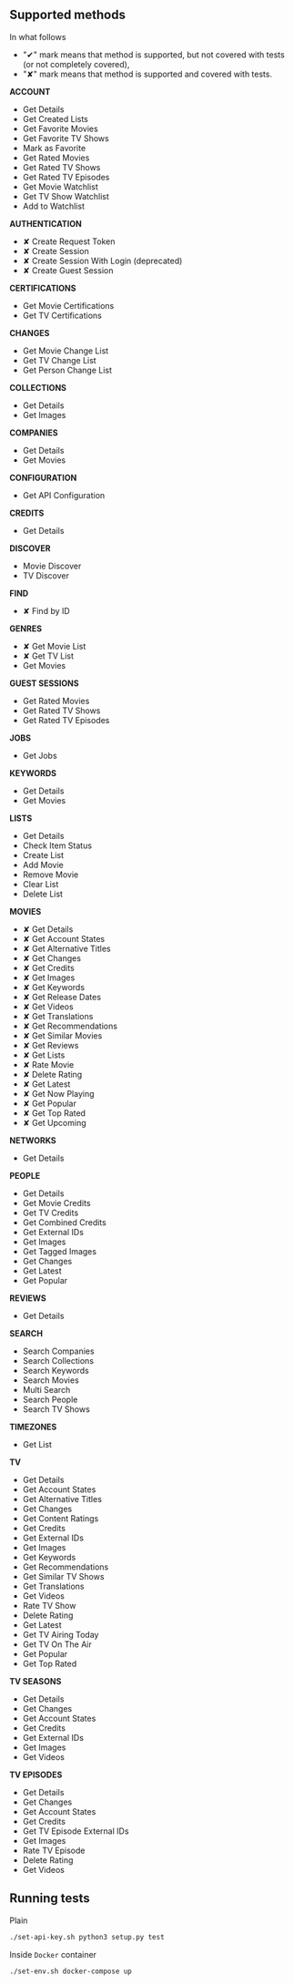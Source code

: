 ## Supported methods
In what follows
- "✔" mark means that method is supported, 
but not covered with tests 
(or not completely covered),
- "✘" mark means that method is supported 
and covered with tests.


**ACCOUNT**
-  Get Details
-  Get Created Lists
-  Get Favorite Movies
-  Get Favorite TV Shows
-  Mark as Favorite
-  Get Rated Movies
-  Get Rated TV Shows
-  Get Rated TV Episodes
-  Get Movie Watchlist
-  Get TV Show Watchlist
-  Add to Watchlist

**AUTHENTICATION**
-  ✘ Create Request Token
-  ✘ Create Session
-  ✘ Create Session With Login (deprecated)
-  ✘ Create Guest Session

**CERTIFICATIONS**
-  Get Movie Certifications
-  Get TV Certifications

**CHANGES**
-  Get Movie Change List
-  Get TV Change List
-  Get Person Change List

**COLLECTIONS**
-  Get Details
-  Get Images

**COMPANIES**
-  Get Details
-  Get Movies

**CONFIGURATION**
-  Get API Configuration

**CREDITS**
-  Get Details

**DISCOVER**
-  Movie Discover
-  TV Discover

**FIND**
-  ✘ Find by ID

**GENRES**
-  ✘ Get Movie List
-  ✘ Get TV List
-  Get Movies

**GUEST SESSIONS**
-  Get Rated Movies
-  Get Rated TV Shows
-  Get Rated TV Episodes

**JOBS**
-  Get Jobs

**KEYWORDS**
-  Get Details
-  Get Movies

**LISTS**
-  Get Details
-  Check Item Status
-  Create List
-  Add Movie
-  Remove Movie
-  Clear List
-  Delete List

**MOVIES**
-  ✘ Get Details
-  ✘ Get Account States
-  ✘ Get Alternative Titles
-  ✘ Get Changes
-  ✘ Get Credits
-  ✘ Get Images
-  ✘ Get Keywords
-  ✘ Get Release Dates
-  ✘ Get Videos
-  ✘ Get Translations
-  ✘ Get Recommendations
-  ✘ Get Similar Movies
-  ✘ Get Reviews
-  ✘ Get Lists
-  ✘ Rate Movie
-  ✘ Delete Rating
-  ✘ Get Latest
-  ✘ Get Now Playing
-  ✘ Get Popular
-  ✘ Get Top Rated
-  ✘ Get Upcoming

**NETWORKS**
-  Get Details

**PEOPLE**
-  Get Details
-  Get Movie Credits
-  Get TV Credits
-  Get Combined Credits
-  Get External IDs
-  Get Images
-  Get Tagged Images
-  Get Changes
-  Get Latest
-  Get Popular

**REVIEWS**
-  Get Details

**SEARCH**
-  Search Companies
-  Search Collections
-  Search Keywords
-  Search Movies
-  Multi Search
-  Search People
-  Search TV Shows

**TIMEZONES**
-  Get List

**TV**
-  Get Details
-  Get Account States
-  Get Alternative Titles
-  Get Changes
-  Get Content Ratings
-  Get Credits
-  Get External IDs
-  Get Images
-  Get Keywords
-  Get Recommendations
-  Get Similar TV Shows
-  Get Translations
-  Get Videos
-  Rate TV Show
-  Delete Rating
-  Get Latest
-  Get TV Airing Today
-  Get TV On The Air
-  Get Popular
-  Get Top Rated

**TV SEASONS**
-  Get Details
-  Get Changes
-  Get Account States
-  Get Credits
-  Get External IDs
-  Get Images
-  Get Videos

**TV EPISODES**
-  Get Details
-  Get Changes
-  Get Account States
-  Get Credits
-  Get TV Episode External IDs
-  Get Images
-  Rate TV Episode
-  Delete Rating
-  Get Videos

## Running tests
Plain
```bash
./set-api-key.sh python3 setup.py test
```

Inside `Docker` container
```bash
./set-env.sh docker-compose up
```
